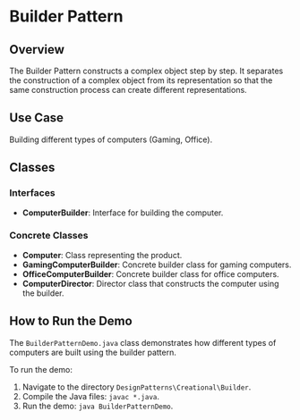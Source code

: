 # Builder Pattern

## Overview
The Builder Pattern constructs a complex object step by step. It separates the construction of a complex object from its representation so that the same construction process can create different representations.

## Use Case
Building different types of computers (Gaming, Office).

## Classes

### Interfaces
- **ComputerBuilder**: Interface for building the computer.

### Concrete Classes
- **Computer**: Class representing the product.
- **GamingComputerBuilder**: Concrete builder class for gaming computers.
- **OfficeComputerBuilder**: Concrete builder class for office computers.
- **ComputerDirector**: Director class that constructs the computer using the builder.

## How to Run the Demo
The `BuilderPatternDemo.java` class demonstrates how different types of computers are built using the builder pattern.

To run the demo:
1. Navigate to the directory `DesignPatterns\Creational\Builder`.
2. Compile the Java files: `javac *.java`.
3. Run the demo: `java BuilderPatternDemo`.
